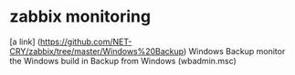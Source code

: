 # zabbix monitoring
[a link] (https://github.com/NET-CRY/zabbix/tree/master/Windows%20Backup) Windows Backup monitor the Windows build in Backup from Windows (wbadmin.msc)
